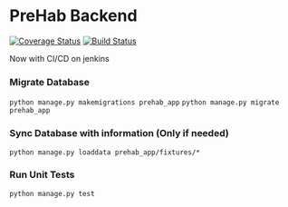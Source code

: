 # PreHab Backend
[![Coverage Status](https://coveralls.io/repos/github/cubicon-feup/prehab-backend/badge.svg?branch=master)](https://coveralls.io/github/cubicon-feup/prehab-backend?branch=master)
[![Build Status](https://travis-ci.org/cubicon-feup/prehab-backend.svg?branch=master)](https://travis-ci.org/cubicon-feup/prehab-backend)

Now with CI/CD on jenkins

### Migrate Database
`python manage.py makemigrations prehab_app`
`python manage.py migrate prehab_app`

### Sync Database with information (Only if needed)
`python manage.py loaddata prehab_app/fixtures/*`

### Run Unit Tests
`python manage.py test`